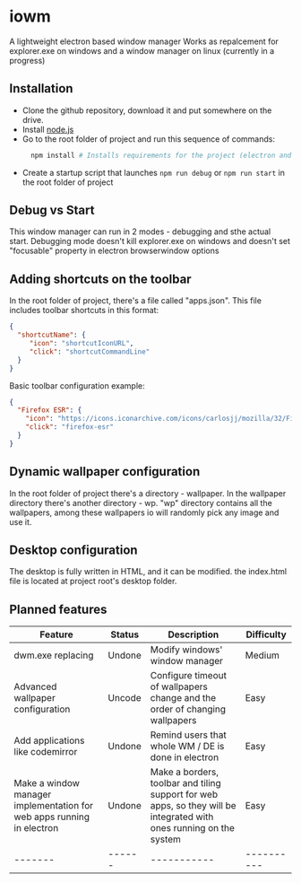 # iowm
A lightweight electron based window manager
Works as repalcement for explorer.exe on windows and a window manager on linux (currently in a progress)

## Installation

- Clone the github repository, download it and put somewhere on the drive.
- Install [node.js](https://nodejs.org)
- Go to the root folder of project and run this sequence of commands:
  ```bash
    npm install # Installs requirements for the project (electron and etc.)
  ```
- Create a startup script that launches `npm run debug` or `npm run start` in the root folder of project

## Debug vs Start

This window manager can run in 2 modes - debugging and sthe actual start.
Debugging mode doesn't kill explorer.exe on windows and doesn't set "focusable" property in electron browserwindow options

## Adding shortcuts on the toolbar

In the root folder of project, there's a file called "apps.json".
This file includes toolbar shortcuts in this format:
```json
{
  "shortcutName": {
     "icon": "shortcutIconURL",
     "click": "shortcutCommandLine"
  }
}
```
Basic toolbar configuration example:

```json
{
  "Firefox ESR": {
    "icon": "https://icons.iconarchive.com/icons/carlosjj/mozilla/32/Firefox-icon.png",
    "click": "firefox-esr"
  }
}
```

## Dynamic wallpaper configuration

In the root folder of project there's a directory - wallpaper.
In the wallpaper directory there's another directory - wp.
"wp" directory contains all the wallpapers, among these wallpapers io will randomly pick any image and use it.

## Desktop configuration

The desktop is fully written in HTML, and it can be modified.
the index.html file is located at project root's desktop folder.

## Planned features

| Feature | Status | Description | Difficulty |
| ------- | ------ | ----------- | ---------- |
| dwm.exe replacing | Undone | Modify windows' window manager | Medium
| Advanced wallpaper configuration | Uncode | Configure timeout of wallpapers change and the order of changing wallpapers | Easy |
| Add applications like codemirror | Undone | Remind users that whole WM / DE is done in electron | Easy |
| Make a window manager implementation for web apps running in electron | Undone | Make a borders, toolbar and tiling support for web apps, so they will be integrated with ones running on the system | Easy |
| ------- | ------ | ----------- | ---------- |
